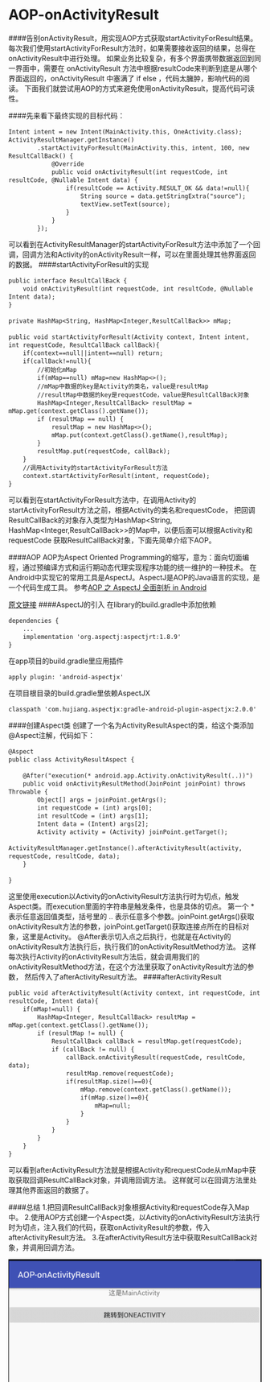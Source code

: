 # AOP-onActivityResult

####告别onActivityResult，用实现AOP方式获取startActivityForResult结果。
每次我们使用startActivityForResult方法时，如果需要接收返回的结果，总得在onActivityResult中进行处理。
如果业务比较复杂，有多个界面携带数据返回到同一界面中，需要在 onActivityResult 方法中根据resultCode来判断到底是从哪个界面返回的，onActivityResult 中塞满了 if else ，代码太臃肿，影响代码的阅读。
下面我们就尝试用AOP的方式来避免使用onActivityResult，提高代码可读性。

####先来看下最终实现的目标代码：
```
Intent intent = new Intent(MainActivity.this, OneActivity.class);
ActivityResultManager.getInstance()
        .startActivityForResult(MainActivity.this, intent, 100, new ResultCallBack() {
            @Override
            public void onActivityResult(int requestCode, int resultCode, @Nullable Intent data) {
                if(resultCode == Activity.RESULT_OK && data!=null){
                    String source = data.getStringExtra("source");
                    textView.setText(source);
                }
            }
        });
```
可以看到在ActivityResultManager的startActivityForResult方法中添加了一个回调，回调方法和Activity的onActivityResult一样，可以在里面处理其他界面返回的数据。
####startActivityForResult的实现
```
public interface ResultCallBack {
    void onActivityResult(int requestCode, int resultCode, @Nullable Intent data);
}

private HashMap<String, HashMap<Integer,ResultCallBack>> mMap;

public void startActivityForResult(Activity context, Intent intent, int requestCode, ResultCallBack callBack){
    if(context==null||intent==null) return;
    if(callBack!=null){
        //初始化mMap
        if(mMap==null) mMap=new HashMap<>();
        //mMap中数据的key是Activity的类名，value是resultMap
        //resultMap中数据的key是requestCode，value是ResultCallBack对象
        HashMap<Integer,ResultCallBack> resultMap = mMap.get(context.getClass().getName());
        if (resultMap == null) {
            resultMap = new HashMap<>();
            mMap.put(context.getClass().getName(),resultMap);
        }
        resultMap.put(requestCode, callBack);
    }
    //调用Activity的startActivityForResult方法
    context.startActivityForResult(intent, requestCode);
}
```
可以看到在startActivityForResult方法中，在调用Activity的startActivityForResult方法之前，根据Activity的类名和requestCode，
把回调ResultCallBack的对象存入类型为HashMap<String, HashMap<Integer,ResultCallBack>>的Map中，以便后面可以根据Activity和requestCode
获取ResultCallBack对象，下面先简单介绍下AOP。

####AOP
AOP为Aspect Oriented Programming的缩写，意为：面向切面编程，通过预编译方式和运行期动态代理实现程序功能的统一维护的一种技术。
在Android中实现它的常用工具是AspectJ。AspectJ是AOP的Java语言的实现，是一个代码生成工具。
参考<a href="https://www.jianshu.com/p/f90e04bcb326">AOP 之 AspectJ 全面剖析 in Android</a>

<a href="http://www.jianshu.com/p/c4d7d0e678af">原文链接</a>
####AspectJ的引入
在library的build.gradle中添加依赖
```
dependencies {
    ...
    implementation 'org.aspectj:aspectjrt:1.8.9'
}
```
在app项目的build.gradle里应用插件
```
apply plugin: 'android-aspectjx'
```
在项目根目录的build.gradle里依赖AspectJX
```
classpath 'com.hujiang.aspectjx:gradle-android-plugin-aspectjx:2.0.0'
```
####创建Aspect类
创建了一个名为ActivityResultAspect的类，给这个类添加@Aspect注解，代码如下：
```
@Aspect
public class ActivityResultAspect {

    @After("execution(* android.app.Activity.onActivityResult(..))")
    public void onActivityResultMethod(JoinPoint joinPoint) throws Throwable {
        Object[] args = joinPoint.getArgs();
        int requestCode = (int) args[0];
        int resultCode = (int) args[1];
        Intent data = (Intent) args[2];
        Activity activity = (Activity) joinPoint.getTarget();
        ActivityResultManager.getInstance().afterActivityResult(activity, requestCode, resultCode, data);
    }

}
```
这里使用execution以Activity的onActivityResult方法执行时为切点，触发Aspect类。而execution里面的字符串是触发条件，也是具体的切点。
第一个 * 表示任意返回值类型，括号里的 .. 表示任意多个参数。joinPoint.getArgs()获取onActivityResult方法的参数，joinPoint.getTarget()获取连接点所在的目标对象，这里是Activity。
@After表示切入点之后执行，也就是在Activity的onActivityResult方法执行后，执行我们的onActivityResultMethod方法。
这样每次执行Activity的onActivityResult方法后，就会调用我们的onActivityResultMethod方法，在这个方法里获取了onActivityResult方法的参数，
然后传入了afterActivityResult方法。
####afterActivityResult
```
public void afterActivityResult(Activity context, int requestCode, int resultCode, Intent data){
    if(mMap!=null) {
        HashMap<Integer, ResultCallBack> resultMap = mMap.get(context.getClass().getName());
        if (resultMap != null) {
            ResultCallBack callBack = resultMap.get(requestCode);
            if (callBack != null) {
                callBack.onActivityResult(requestCode, resultCode, data);
                resultMap.remove(requestCode);
                if(resultMap.size()==0){
                    mMap.remove(context.getClass().getName());
                    if(mMap.size()==0){
                        mMap=null;
                    }
                }
            }
        }
    }
}
```
可以看到afterActivityResult方法就是根据Activity和requestCode从mMap中获取获取回调ResultCallBack对象，并调用回调方法。
这样就可以在回调方法里处理其他界面返回的数据了。

####总结
1.把回调ResultCallBack对象根据Activity和requestCode存入Map中。
2.使用AOP方式创建一个Aspect类，以Activity的onActivityResult方法执行时为切点，注入我们的代码，获取onActivityResult的参数，传入afterActivityResult方法。
3.在afterActivityResult方法中获取ResultCallBack对象，并调用回调方法。

<img src="https://github.com/Stubborn-boy/AOP-onActivityResult/blob/master/pic.gif" />